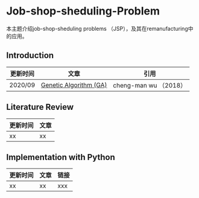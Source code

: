 # Job-shop-sheduling-Problem
本主题介绍job-shop-sheduling problems （JSP），及其在remanufacturing中的应用。
## Introduction
| 更新时间| 文章 | 引用 |
| --- | --- | --- |
| 2020/09 | [Genetic Algorithm (GA)](https://github.com/wurmen/Genetic-Algorithm-for-Job-Shop-Scheduling-and-NSGA-II/blob/master/introduction/GA/GA.md) |cheng-man wu （2018）|
## Literature Review
| 更新时间| 文章 |
| --- | --- |
| xx | xx |
## Implementation with Python
| 更新时间| 文章 | 链接 |
| --- | --- | --- |
| xx | xx | xxx|
